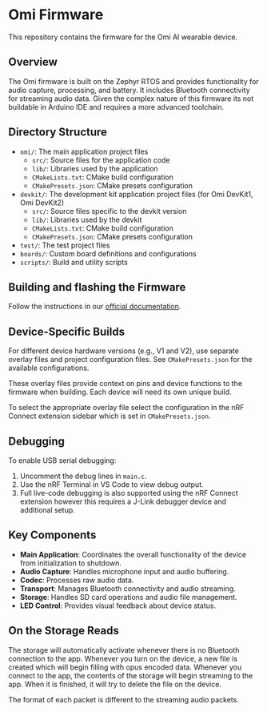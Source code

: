 # Omi Firmware

This repository contains the firmware for the Omi AI wearable device.

## Overview

The Omi firmware is built on the Zephyr RTOS and provides functionality for audio capture, processing, and battery. It includes Bluetooth connectivity for streaming audio data. Given the complex nature of this firmware its not buildable in Arduino IDE and requires a more advanced toolchain.

## Directory Structure

- `omi/`: The main application project files
    - `src/`: Source files for the application code
    - `lib/`: Libraries used by the application
    - `CMakeLists.txt`: CMake build configuration
    - `CMakePresets.json`: CMake presets configuration
- `devkit/`: The development kit application project files (for Omi DevKit1, Omi DevKit2)
    - `src/`: Source files specific to the devkit version
    - `lib/`: Libraries used by the devkit
    - `CMakeLists.txt`: CMake build configuration
    - `CMakePresets.json`: CMake presets configuration
- `test/`: The test project files
- `boards/`: Custom board definitions and configurations
- `scripts/`: Build and utility scripts

## Building and flashing the Firmware

Follow the instructions in our [official documentation](https://docs.omi.me/doc/developer/firmware/Compile_firmware).

## Device-Specific Builds

For different device hardware versions (e.g., V1 and V2), use separate overlay files and project configuration files. See `CMakePresets.json` for the available configurations.

These overlay files provide context on pins and device functions to the firmware when building. Each device will need its own unique build.

To select the appropriate overlay file select the configuration in the nRF Connect extension sidebar which is set in `CMakePresets.json`.

## Debugging

To enable USB serial debugging:

1. Uncomment the debug lines in `main.c`.
2. Use the nRF Terminal in VS Code to view debug output.
3. Full live-code debugging is also supported using the nRF Connect extension however this requires a J-Link debugger device and additional setup.

## Key Components

- **Main Application**: Coordinates the overall functionality of the device from initialization to shutdown.
- **Audio Capture**: Handles microphone input and audio buffering.
- **Codec**: Processes raw audio data.
- **Transport**: Manages Bluetooth connectivity and audio streaming.
- **Storage**: Handles SD card operations and audio file management.
- **LED Control**: Provides visual feedback about device status.

## On the Storage Reads

The storage will automatically activate whenever there is no Bluetooth connection to the app. Whenever you turn on the device, a new file is created which
will begin filling with opus encoded data. Whenever you connect to the app, the contents of the storage will begin streaming to the app. When it is finished, it will try to delete the file on the device.

The format of each packet is different to the streaming audio packets.
